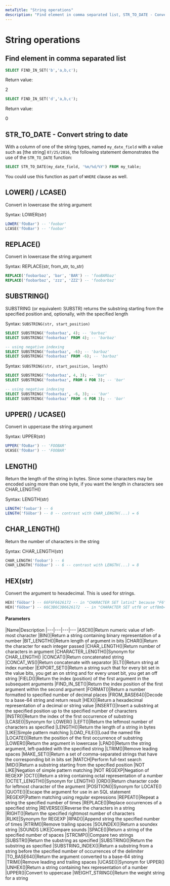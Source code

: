 ```yaml
---
metaTitle: "String operations"
description: "Find element in comma separated list, STR_TO_DATE - Convert string to date, LOWER() / LCASE(), REPLACE(), SUBSTRING(), UPPER() / UCASE(), LENGTH(), CHAR_LENGTH(), HEX(str)"
---
```


# String operations



## Find element in comma separated list


```sql
SELECT FIND_IN_SET('b','a,b,c');

```

Return value:

> 
2


```sql
SELECT FIND_IN_SET('d','a,b,c');

```

Return value:

> 
0




## STR_TO_DATE - Convert string to date


With a column of one of the string types, named `my_date_field` with a value such as [the string] `07/25/2016`, the following statement demonstrates the use of the `STR_TO_DATE` function:

```sql
SELECT STR_TO_DATE(my_date_field, '%m/%d/%Y') FROM my_table;

```

You could use this function as part of `WHERE` clause as well.



## LOWER() / LCASE()


Convert in lowercase the string argument

Syntax: LOWER(str)

```sql
LOWER('fOoBar') -- 'foobar'
LCASE('fOoBar') -- 'foobar'

```



## REPLACE()


Convert in lowercase the string argument

Syntax: REPLACE(str, from_str, to_str)

```sql
REPLACE('foobarbaz', 'bar', 'BAR') -- 'fooBARbaz'
REPLACE('foobarbaz', 'zzz', 'ZZZ') -- 'foobarbaz'

```



## SUBSTRING()


SUBSTRING (or equivalent: SUBSTR) returns the substring starting from the specified position and, optionally, with the specified length

Syntax: `SUBSTRING(str, start_position)`

```sql
SELECT SUBSTRING('foobarbaz', 4); -- 'barbaz'
SELECT SUBSTRING('foobarbaz' FROM 4); -- 'barbaz'

-- using negative indexing
SELECT SUBSTRING('foobarbaz', -6); -- 'barbaz'
SELECT SUBSTRING('foobarbaz' FROM -6); -- 'barbaz'

```

Syntax: `SUBSTRING(str, start_position, length)`

```sql
SELECT SUBSTRING('foobarbaz', 4, 3); -- 'bar'
SELECT SUBSTRING('foobarbaz', FROM 4 FOR 3); -- 'bar'

-- using negative indexing
SELECT SUBSTRING('foobarbaz', -6, 3); -- 'bar'
SELECT SUBSTRING('foobarbaz' FROM -6 FOR 3); -- 'bar'

```



## UPPER() / UCASE()


Convert in uppercase the string argument

Syntax: UPPER(str)

```sql
UPPER('fOoBar') -- 'FOOBAR'
UCASE('fOoBar') -- 'FOOBAR'

```



## LENGTH()


Return the length of the string in bytes. Since some characters may be encoded using more than one byte, if you want the length in characters see CHAR_LENGTH()

Syntax: LENGTH(str)

```sql
LENGTH('foobar') -- 6
LENGTH('fööbar') -- 8 -- contrast with CHAR_LENGTH(...) = 6

```



## CHAR_LENGTH()


Return the number of characters in the string

Syntax: CHAR_LENGTH(str)

```sql
CHAR_LENGTH('foobar') -- 6
CHAR_LENGTH('fööbar') -- 6 -- contrast with LENGTH(...) = 8

```



## HEX(str)


Convert the argument to hexadecimal.  This is used for strings.

```sql
HEX('fööbar') -- 66F6F6626172 -- in "CHARACTER SET latin1" because "F6" is hex for ö
HEX('fööbar') -- 66C3B6C3B6626172  -- in "CHARACTER SET utf8 or utf8mb4" because "C3B6" is hex for ö

```



#### Parameters


|Name|Description
|---|---|---|---
|ASCII()|Return numeric value of left-most character
|BIN()|Return a string containing binary representation of a number
|BIT_LENGTH()|Return length of argument in bits
|CHAR()|Return the character for each integer passed
|CHAR_LENGTH()|Return number of characters in argument
|CHARACTER_LENGTH()|Synonym for CHAR_LENGTH()
|CONCAT()|Return concatenated string
|CONCAT_WS()|Return concatenate with separator
|ELT()|Return string at index number
|EXPORT_SET()|Return a string such that for every bit set in the value bits, you get an on string and for every unset bit, you get an off string
|FIELD()|Return the index (position) of the first argument in the subsequent arguments
|FIND_IN_SET()|Return the index position of the first argument within the second argument
|FORMAT()|Return a number formatted to specified number of decimal places
|FROM_BASE64()|Decode to a base-64 string and return result
|HEX()|Return a hexadecimal representation of a decimal or string value
|INSERT()|Insert a substring at the specified position up to the specified number of characters
|INSTR()|Return the index of the first occurrence of substring
|LCASE()|Synonym for LOWER()
|LEFT()|Return the leftmost number of characters as specified
|LENGTH()|Return the length of a string in bytes
|LIKE|Simple pattern matching
|LOAD_FILE()|Load the named file
|LOCATE()|Return the position of the first occurrence of substring
|LOWER()|Return the argument in lowercase
|LPAD()|Return the string argument, left-padded with the specified string
|LTRIM()|Remove leading spaces
|MAKE_SET()|Return a set of comma-separated strings that have the corresponding bit in bits set
|MATCH|Perform full-text search
|MID()|Return a substring starting from the specified position
|NOT LIKE|Negation of simple pattern matching
|NOT REGEXP|Negation of REGEXP
|OCT()|Return a string containing octal representation of a number
|OCTET_LENGTH()|Synonym for LENGTH()
|ORD()|Return character code for leftmost character of the argument
|POSITION()|Synonym for LOCATE()
|QUOTE()|Escape the argument for use in an SQL statement
|REGEXP|Pattern matching using regular expressions
|REPEAT()|Repeat a string the specified number of times
|REPLACE()|Replace occurrences of a specified string
|REVERSE()|Reverse the characters in a string
|RIGHT()|Return the specified rightmost number of characters
|RLIKE|Synonym for REGEXP
|RPAD()|Append string the specified number of times
|RTRIM()|Remove trailing spaces
|SOUNDEX()|Return a soundex string
|SOUNDS LIKE|Compare sounds
|SPACE()|Return a string of the specified number of spaces
|STRCMP()|Compare two strings
|SUBSTR()|Return the substring as specified
|SUBSTRING()|Return the substring as specified
|SUBSTRING_INDEX()|Return a substring from a string before the specified number of occurrences of the delimiter
|TO_BASE64()|Return the argument converted to a base-64 string
|TRIM()|Remove leading and trailing spaces
|UCASE()|Synonym for UPPER()
|UNHEX()|Return a string containing hex representation of a number
|UPPER()|Convert to uppercase
|WEIGHT_STRING()|Return the weight string for a string

